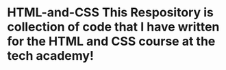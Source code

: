 # HTML-and-CSS This Respository is collection of code that I have written for the HTML and CSS course at the tech academy!
